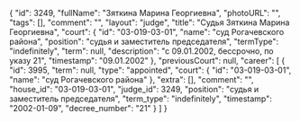 {
    "id": 3249,
    "fullName": "Зяткина Марина Георгиевна",
    "photoURL": "",
    "tags": [],
    "comment": "",
    "layout": "judge",
    "title": "Судья Зяткина Марина Георгиевна",
    "court": {
        "id": "03-019-03-01",
        "name": "суд Рогачевского района",
        "position": "судья и заместитель председателя",
        "termType": "indefinitely",
        "term": null,
        "description": "c 09.01.2002, бессрочно, по указу 21",
        "timestamp": "09.01.2002"
    },
    "previousCourt": null,
    "career": [
        {
            "id": 3995,
            "term": null,
            "type": "appointed",
            "court": {
                "id": "03-019-03-01",
                "name": "суд Рогачевского района"
            },
            "extra": [],
            "comment": "",
            "house_id": "03-019-03-01",
            "judge_id": 3249,
            "position": "судья и заместитель председателя",
            "term_type": "indefinitely",
            "timestamp": "2002-01-09",
            "decree_number": "21"
        }
    ]
}